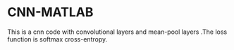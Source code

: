 # CNN-MATLAB
This is a cnn code with convolutional layers and mean-pool layers .The loss function is softmax cross-entropy.
